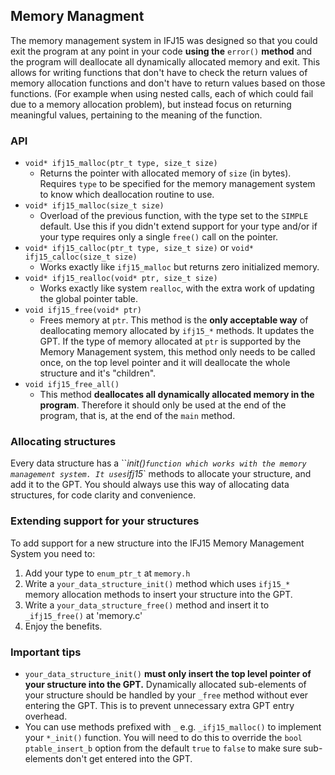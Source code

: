 ## Memory Managment

The memory management system in IFJ15 was designed so that you could exit the program at any point in your code **using the** `error()` **method** and the program will deallocate all dynamically allocated memory and exit. This allows for writing functions that don't have to check the return values of memory allocation functions and don't have to return values based on those functions. (For example when using nested calls, each of which could fail due to a memory allocation problem), but instead focus on returning meaningful values, pertaining to the meaning of the function.

### API

- `void* ifj15_malloc(ptr_t type, size_t size)`
  - Returns the pointer with allocated memory of `size` (in bytes). Requires `type` to be specified for the memory management system to know which deallocation routine to use.
- `void* ifj15_malloc(size_t size)`
  - Overload of the previous function, with the type set to the `SIMPLE` default. Use this if you didn't extend support for your type and/or if your type requires only a single `free()` call on the pointer.
- `void* ifj15_calloc(ptr_t type, size_t size)` or `void* ifj15_calloc(size_t size)`
  - Works exactly like `ifj15_malloc` but returns zero initialized memory.
- `void* ifj15_realloc(void* ptr, size_t size)`
  - Works exactly like system `realloc`, with the extra work of updating the global pointer table.
- `void ifj15_free(void* ptr)`
  - Frees memory at `ptr`. This method is the **only acceptable way** of deallocating memory allocated by `ifj15_*` methods. It updates the GPT. If the type of memory allocated at `ptr` is supported by the Memory Management system, this method only needs to be called once, on the top level pointer and it will deallocate the whole structure and it's "children".
- `void ifj15_free_all()`
  - This method **deallocates all dynamically allocated memory in the program**. Therefore it should only be used at the end of the program, that is, at the end of the `main` method.

### Allocating structures

Every data structure has a ``*_init()` function which works with the memory management system. It uses `ifj15_*` methods to allocate your structure, and add it to the GPT. You should always use this way of allocating data structures, for code clarity and convenience.

### Extending support for your structures

To add support for a new structure into the IFJ15 Memory Management System you need to:
1. Add your type to `enum_ptr_t` at `memory.h`
2. Write a `your_data_structure_init()` method which uses `ifj15_*` memory allocation methods to insert your structure into the GPT.
3. Write a `your_data_structure_free()` method and insert it to `_ifj15_free()` at 'memory.c'
4. Enjoy the benefits.

### Important tips

- `your_data_structure_init()` **must only insert the top level pointer of your structure into the GPT.** Dynamically allocated sub-elements of your structure should be handled by your `_free` method without ever entering the GPT. This is to prevent unnecessary extra GPT entry overhead.
- You can use methods prefixed with `_` e.g. `_ifj15_malloc()` to implement your `*_init()` function. You will need to do this to override the `bool ptable_insert_b` option from the default `true` to `false` to make sure sub-elements don't get entered into the GPT.
